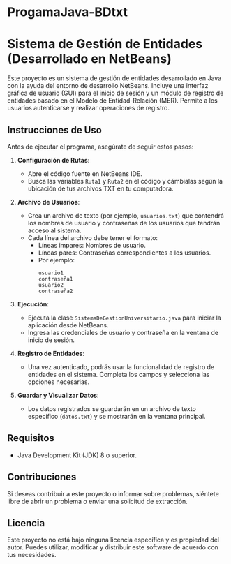# ProgamaJava-BDtxt
# Sistema de Gestión de Entidades (Desarrollado en NetBeans)

Este proyecto es un sistema de gestión de entidades desarrollado en Java con la ayuda del entorno de desarrollo NetBeans. Incluye una interfaz gráfica de usuario (GUI) para el inicio de sesión y un módulo de registro de entidades basado en el Modelo de Entidad-Relación (MER). Permite a los usuarios autenticarse y realizar operaciones de registro.

## Instrucciones de Uso

Antes de ejecutar el programa, asegúrate de seguir estos pasos:

1. **Configuración de Rutas**:
   - Abre el código fuente en NetBeans IDE.
   - Busca las variables `Ruta1` y `Ruta2` en el código y cámbialas según la ubicación de tus archivos TXT en tu computadora. 

2. **Archivo de Usuarios**:
   - Crea un archivo de texto (por ejemplo, `usuarios.txt`) que contendrá los nombres de usuario y contraseñas de los usuarios que tendrán acceso al sistema. 
   - Cada línea del archivo debe tener el formato:
     - Líneas impares: Nombres de usuario.
     - Líneas pares: Contraseñas correspondientes a los usuarios.
     - Por ejemplo:
       ```
       usuario1
       contraseña1
       usuario2
       contraseña2
       ```

3. **Ejecución**:
   - Ejecuta la clase `SistemaDeGestionUniversitario.java` para iniciar la aplicación desde NetBeans.
   - Ingresa las credenciales de usuario y contraseña en la ventana de inicio de sesión.

4. **Registro de Entidades**:
   - Una vez autenticado, podrás usar la funcionalidad de registro de entidades en el sistema. Completa los campos y selecciona las opciones necesarias.

5. **Guardar y Visualizar Datos**:
   - Los datos registrados se guardarán en un archivo de texto específico (`datos.txt`) y se mostrarán en la ventana principal.

## Requisitos

- Java Development Kit (JDK) 8 o superior.

## Contribuciones

Si deseas contribuir a este proyecto o informar sobre problemas, siéntete libre de abrir un problema o enviar una solicitud de extracción.

## Licencia

Este proyecto no está bajo ninguna licencia específica y es propiedad del autor. Puedes utilizar, modificar y distribuir este software de acuerdo con tus necesidades.
